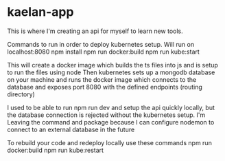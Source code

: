 # kaelan-app
This is where I'm creating an api for myself to learn new tools.

Commands to run in order to deploy kubernetes setup. Will run on localhost:8080
npm install
npm run docker:build
npm run kube:start

This will create a docker image which builds the ts files into js and is setup to run the files using node
Then kubernetes sets up a mongodb database on your machine and runs the docker image which connects to the database 
and exposes port 8080 with the defined endpoints (routing directory)

I used to be able to run npm run dev and setup the api quickly locally, but the database connection is rejected without the kubernetes setup.
I'm Leaving the command and package because I can configure nodemon to connect to an external database in the future

To rebuild your code and redeploy locally use these commands
npm run docker:build
npm run kube:restart